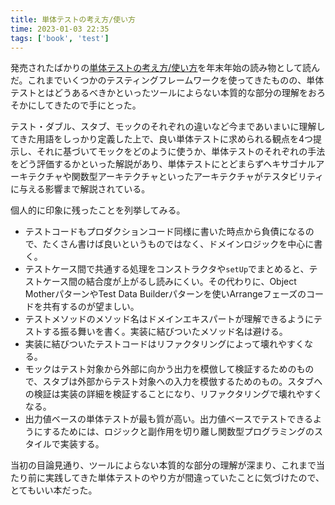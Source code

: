 ```yaml
---
title: 単体テストの考え方/使い方
time: 2023-01-03 22:35
tags: ['book', 'test']
---
```


発売されたばかりの[単体テストの考え方/使い方](https://book.mynavi.jp/ec/products/detail/id=134252)を年末年始の読み物として読んだ。これまでいくつかのテスティングフレームワークを使ってきたものの、単体テストとはどうあるべきかといったツールによらない本質的な部分の理解をおろそかにしてきたので手にとった。

テスト・ダブル、スタブ、モックのそれぞれの違いなど今まであいまいに理解してきた用語をしっかり定義した上で、良い単体テストに求められる観点を4つ提示し、それに基づいてモックをどのように使うか、単体テストのそれぞれの手法をどう評価するかといった解説があり、単体テストにとどまらずヘキサゴナルアーキテクチャや関数型アーキテクチャといったアーキテクチャがテスタビリティに与える影響まで解説されている。

個人的に印象に残ったことを列挙してみる。

- テストコードもプロダクションコード同様に書いた時点から負債になるので、たくさん書けば良いというものではなく、ドメインロジックを中心に書く。
- テストケース間で共通する処理をコンストラクタや`setUp`でまとめると、テストケース間の結合度が上がるし読みにくい。その代わりに、Object MotherパターンやTest Data Builderパターンを使いArrangeフェーズのコードを共有するのが望ましい。
- テストメソッドのメソッド名はドメインエキスパートが理解できるようにテストする振る舞いを書く。実装に結びついたメソッド名は避ける。
- 実装に結びついたテストコードはリファクタリングによって壊れやすくなる。
- モックはテスト対象から外部に向かう出力を模倣して検証するためのもので、スタブは外部からテスト対象への入力を模倣するためのもの。スタブへの検証は実装の詳細を検証することになり、リファクタリングで壊れやすくなる。
- 出力値ベースの単体テストが最も質が高い。出力値ベースでテストできるようにするためには、ロジックと副作用を切り離し関数型プログラミングのスタイルで実装する。

当初の目論見通り、ツールによらない本質的な部分の理解が深まり、これまで当たり前に実践してきた単体テストのやり方が間違っていたことに気づけたので、とてもいい本だった。
